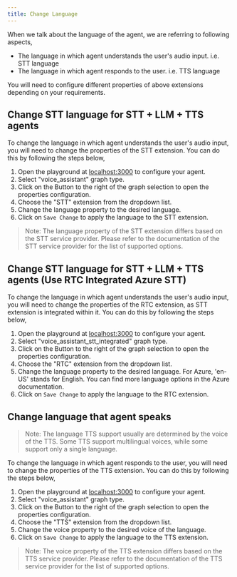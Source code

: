```yaml
---
title: Change Language
---
```


When we talk about the language of the agent, we are referring to following aspects,

- The language in which agent understands the user's audio input. i.e. STT language
- The language in which agent responds to the user. i.e. TTS language

You will need to configure different properties of above extensions depending on your requirements.

## Change STT language for STT + LLM + TTS agents

To change the language in which agent understands the user's audio input, you will need to change the properties of the STT extension. You can do this by following the steps below,

1. Open the playground at [localhost:3000](http://localhost:3000) to configure your agent.
2. Select "voice_assistant" graph type.
3. Click on the Button to the right of the graph selection to open the properties configuration.
4. Choose the "STT" extension from the dropdown list.
5. Change the language property to the desired language.
6. Click on `Save Change` to apply the language to the STT extension.

> Note: The language property of the STT extension differs based on the STT service provider. Please refer to the documentation of the STT service provider for the list of supported options.

## Change STT language for STT + LLM + TTS agents (Use RTC Integrated Azure STT)

To change the language in which agent understands the user's audio input, you will need to change the properties of the RTC extension, as STT extension is integrated within it. You can do this by following the steps below,

1. Open the playground at [localhost:3000](http://localhost:3000) to configure your agent.
2. Select "voice_assistant_stt_integrated" graph type.
3. Click on the Button to the right of the graph selection to open the properties configuration.
4. Choose the "RTC" extension from the dropdown list.
5. Change the language property to the desired language. For Azure, 'en-US' stands for English. You can find more language options in the Azure documentation.
6. Click on `Save Change` to apply the language to the RTC extension.

## Change language that agent speaks

> Note: The language TTS support usually are determined by the voice of the TTS. Some TTS support multilingual voices, while some support only a single language.

To change the language in which agent responds to the user, you will need to change the properties of the TTS extension. You can do this by following the steps below,

1. Open the playground at [localhost:3000](http://localhost:3000) to configure your agent.
2. Select "voice_assistant" graph type.
3. Click on the Button to the right of the graph selection to open the properties configuration.
4. Choose the "TTS" extension from the dropdown list.
5. Change the voice property to the desired voice of the language.
6. Click on `Save Change` to apply the language to the TTS extension.

> Note: The voice property of the TTS extension differs based on the TTS service provider. Please refer to the documentation of the TTS service provider for the list of supported options.

